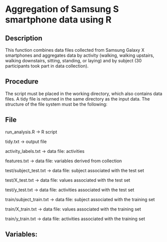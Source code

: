 # Aggregation of Samsung S smartphone data using R

## Description
This function combines data files collected from Samsung Galaxy X smartphones and aggregates data by activity (walking, walking upstairs, walking downstairs, sitting, standing, or laying) and by subject (30 participants took part in data collection).

## Procedure
The script must be placed in the working directory, which also contains data files. A tidy file is returned in the same directory as the input data. The structure of the file system must be the following:

## File

run_analysis.R -> R script

tidy.txt -> output file

activity_labels.txt -> data file: activities

features.txt -> data file: variables derived from collection

test/subject_test.txt -> data file: subject    associated with the test set

test/X_test.txt -> data file: values     associated with the test set

test/y_test.txt -> data file: activities associated with the test set

train/subject_train.txt -> data file: subject    associated with the training set

train/X_train.txt -> data file: values     associated with the training set

train/y_train.txt -> data file: activities associated with the training set

## Variables:

